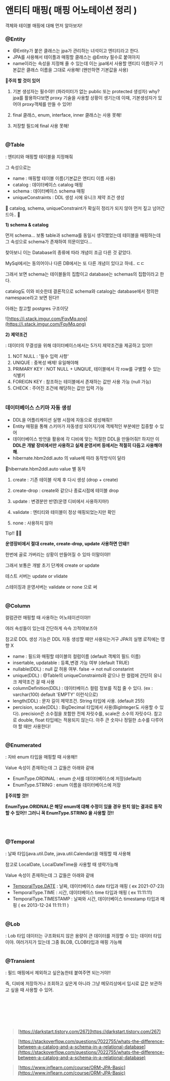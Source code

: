 # 앤티티 매핑( 매핑 어노테이션 정리 )

객체와 테이블 매핑에 대해 먼저 알아보자!

### @Entity

- @Entity가 붙은 클래스는 jpa가 관리하는 녀석이고 엔티티라고 한다.
- JPA를 사용해서 테이플과 매핑할 클래스는 @Entity 필수로 붙여야지
- name이라는 속성을 지정해 줄 수 있는데 이는 jpa에서 사용할 엔티티 이름이구 기본값은 클래스 이름을 그대로 사용해! (왠만하면 기본값을 사용)
  <br/>

🤨**주의 할 것이 있어**

1. 기본 생성자는 필수야!! (파라미터가 없는 public 또는 protected 생성자) why? jpa를 활용하다보면 proxy 기술을 사용할 상황이 생기는데 이때, 기본생성자가 있어야 proxy객체를 만들 수 있어!

2. final 클래스, enum, interface, inner 클래스는 사용 못해!

3. 저장할 필드에 final 사용 못해!
   <br/><br/>

### **@Table**

: 엔티티와 매핑할 테이블을 지정해줘

그 속성으로는

- name : 매핑할 테이블 이름(기본값은 엔티티 이름 사용)
- catalog : 데이터베이스 catalog 매핑
- schema : 데이터베이스 schema 매핑
- uniqueConstraints : DDL 생성 시에 유니크 제약 조건 생성

😬 catalog, schema, uniqueConstraint가 확실히 정리가 되지 않아 먼저 짚고 넘어간드아.. 😬
<br/>

**1) schema & catalog**

먼저 schema... 보통 table과 schema를 동일시 생각했었는데 테이블을 매핑하는데 그 속성으로 schema가 존재하여 의문이었다...

찾아보니 이는 Database의 종류에 따라 개념이 조금 다른 것 같았다.

MySql에서는 동의어이나 다른 DB에서는 또 다른 개념이 있다고 하네.. ㄷㄷ

그래서 보면 schema는 테이블들의 집합이고 database는 schemas의 집합이라고 한다.

catalog도 이와 비슷한데 결론적으로 schema와 catalog는 database에서 정의한 namespace라고 보면 된다!!

아래는 참고할 postgres 구조이닷

![https://i.stack.imgur.com/FqyMq.png](https://i.stack.imgur.com/FqyMq.png)
<br/>

**2) 제약조건**

: 데이터의 무결성을 위해 데이터베이스에서는 5가지 제약조건을 제공하고 있어!!

1. NOT NULL : '필수 입력 사항'
2. UNIQUE : 중복성 배제! 유일해야해
3. PRIMARY KEY : NOT NULL + UNQIUE, 테이블에서 각 row를 구별할 수 있는 식별키
4. FOREIGN KEY : 참조하는 테이블에서 존재하는 값만 사용 가능 (null 가능)
5. CHECK : 주어진 조건에 해당하는 값만 입력 가능
   <br/><br/>

### 데이터베이스 스키마 자동 생성

- DDL을 어플리케이션 실행 시점에 자동으로 생성해줘!!
- Entity 매핑을 통해 스키마가 자동생성 되어지기에 객체적인 부분에만 집중할 수 있어
- 데이터베이스 방언을 활용에 각 디비에 맞는 적절한 DDL을 만들어줘!! 하지만 이 **DDL은 개발 장비에서만 사용하고 실제 운영서버 등에서는 적절히 다듬고 사용해야해**.
- hibernate.hbm2ddl.auto 의 value에 따라 동작방식이 달라

👏hibernate.hbm2ddl.auto value 별 동작

1. create : 기존 테이블 삭제 후 다시 생성 (drop + create)

2. create-drop : create와 같으나 종료시점에 테이블 drop

3. update : 변경분만 반영(운영 디비에서 사용하지마!)

4. validate : 엔티티와 테이블이 정상 매핑되었는지만 확인

5. none : 사용하지 않아
   <br/>

Tip!! 👏🏻

**운영장비에서 절대 create, create-drop, update 사용하면 안돼!!**

한번에 골로 가버리는 상황이 만들어질 수 있따 이말이야!!

그래서 보통은 개발 초기 단계에 create or update

테스트 서버는 update or vlidate

스테이징과 운영서버는 validate or none 으로 써
<br/><br/>

### @Column

컬럼관련 매핑할 때 사용하는 어노테이션이야!!

여러 속성들이 있는데 간단하게 슥슥 끄적여보즈아

참고로 DDL 생성 기능은 DDL 자동 생성할 때만 사용되는거구 JPA의 실행 로직에는 영향 X

- name : 필드와 매핑할 테이블의 컬럼이름 (default 객체의 필드 이름)
- insertable, updatable : 등록,변경 가능 여부 (default TRUE)
- nullable(DDL) : null 값 허용 여부. false → not null constarint
- unique(DDL) : @Table의 uniqueConstraints와 같으나 한 컬럼에 간단히 유니크 제약조건 걸 때 사용
- columnDefinition(DDL) : 데이터베이스 컬럼 정보를 직접 줄 수 있다. (ex : varchar(100) default 'EMPTY' 이런식으로)
- length(DDL) : 문자 길이 제약조건. String 타입에 사용. (default 255)
- percision, scale(DDL) : BigDecimal 타입에서 사용(BigInteger도 사용할 수 있다). precision은 소수점을 포함한 전체 자릿수를, scale은 소수의 자릿수다. 참고로 double, float 타입에는 적용되지 않는다. 아주 큰 숫자나 정밀한 소수를 다루어야 할 때만 사용한다!
  <br/><br/>

### @Enumerated

: 자바 enum 타입을 매핑할 때 사용해!!

Value 속성이 존재하는데 그 값들은 아래와 같애

- EnumType.ORDINAL : enum 순서를 데이터베이스에 저장(default)
- EnumType.STRING : enum 이름을 데이터베이스에 저장
  <br/>

**👏주의할 것!!**

**EnumType.ORIDNAL은 해당 enum에 대해 수정이 있을 경우 원치 않는 결과로 동작할 수 있어!! 그러니 꼭 EnumType.STRING 을 사용할 것!!**

<br/><br/>

### @Temporal

: 날짜 타입(java.util.Date, java.util.Calendar)을 매핑할 때 사용해

참고로 LocalDate, LocalDateTime을 사용할 때 생략가능해

Value 속성이 존재하는데 그 값들은 아래와 같애

- [TemporalType.DATE](http://temporaltype.DATE) : 날짜, 데이터베이스 date 타입과 매핑 ( ex 2021-07-23)
- TemporalType.TIME : 시간, 데이터베이스 time 타입과 매핑 ( ex 11:11:11)
- TemporalType.TIMESTAMP : 날짜와 시간, 데이터베이스 timestamp 타입과 매핑 ( ex 2013-12-24 11:11:11 )
  <br/><br/>

### @Lob

: Lob 타입 데이터는 구조화되지 않은 용량이 큰 데이터를 저장할 수 있는 데이터 타입이야. 여러가지가 있는데 그중 BLOB, CLOB타입과 매핑 가능해
<br/><br/>

### @Transient

: 필드 매핑에서 제외하고 싶은놈한테 붙여주면 되는거야!!

즉, 디비에 저장하거나 조회하고 싶은게 아니라 그냥 메모리상에서 임시로 값은 보관하고 싶을 때 사용할 수 있어.

<br/><br/><br/><br/><br/>

> [https://darkstart.tistory.com/267](https://darkstart.tistory.com/267)

> [https://stackoverflow.com/questions/7022755/whats-the-difference-between-a-catalog-and-a-schema-in-a-relational-database](https://stackoverflow.com/questions/7022755/whats-the-difference-between-a-catalog-and-a-schema-in-a-relational-database)

> [https://www.inflearn.com/course/ORM-JPA-Basic](https://www.inflearn.com/course/ORM-JPA-Basic)
